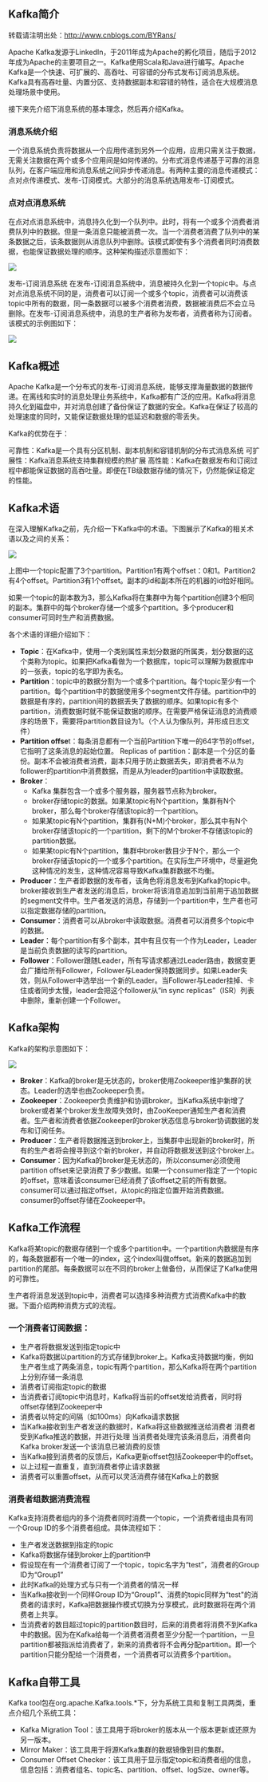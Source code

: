 ## **Kafka简介**
转载请注明出处：http://www.cnblogs.com/BYRans/


Apache Kafka发源于LinkedIn，于2011年成为Apache的孵化项目，随后于2012年成为Apache的主要项目之一。Kafka使用Scala和Java进行编写。Apache Kafka是一个快速、可扩展的、高吞吐、可容错的分布式发布订阅消息系统。Kafka具有高吞吐量、内置分区、支持数据副本和容错的特性，适合在大规模消息处理场景中使用。

接下来先介绍下消息系统的基本理念，然后再介绍Kafka。

### **消息系统介绍**
一个消息系统负责将数据从一个应用传递到另外一个应用，应用只需关注于数据，无需关注数据在两个或多个应用间是如何传递的。分布式消息传递基于可靠的消息队列，在客户端应用和消息系统之间异步传递消息。有两种主要的消息传递模式：点对点传递模式、发布-订阅模式。大部分的消息系统选用发布-订阅模式。

### **点对点消息系统**
在点对点消息系统中，消息持久化到一个队列中。此时，将有一个或多个消费者消费队列中的数据。但是一条消息只能被消费一次。当一个消费者消费了队列中的某条数据之后，该条数据则从消息队列中删除。该模式即使有多个消费者同时消费数据，也能保证数据处理的顺序。这种架构描述示意图如下：

![](kafka/kafka_p2p-MsgQueue.png)

发布-订阅消息系统
在发布-订阅消息系统中，消息被持久化到一个topic中。与点对点消息系统不同的是，消费者可以订阅一个或多个topic，消费者可以消费该topic中所有的数据，同一条数据可以被多个消费者消费，数据被消费后不会立马删除。在发布-订阅消息系统中，消息的生产者称为发布者，消费者称为订阅者。该模式的示例图如下：

![](kafka/kafka_pub-subMsgQueue.png)

## **Kafka概述**
Apache Kafka是一个分布式的发布-订阅消息系统，能够支撑海量数据的数据传递。在离线和实时的消息处理业务系统中，Kafka都有广泛的应用。Kafka将消息持久化到磁盘中，并对消息创建了备份保证了数据的安全。Kafka在保证了较高的处理速度的同时，又能保证数据处理的低延迟和数据的零丢失。

Kafka的优势在于：

可靠性：Kafka是一个具有分区机制、副本机制和容错机制的分布式消息系统
可扩展性：Kafka消息系统支持集群规模的热扩展
高性能：Kafka在数据发布和订阅过程中都能保证数据的高吞吐量。即便在TB级数据存储的情况下，仍然能保证稳定的性能。
## **Kafka术语**
在深入理解Kafka之前，先介绍一下Kafka中的术语。下图展示了Kafka的相关术语以及之间的关系：

![](kafka/kafka_KafkaTerm.png)


上图中一个topic配置了3个partition。Partition1有两个offset：0和1。Partition2有4个offset。Partition3有1个offset。副本的id和副本所在的机器的id恰好相同。

如果一个topic的副本数为3，那么Kafka将在集群中为每个partition创建3个相同的副本。集群中的每个broker存储一个或多个partition。多个producer和consumer可同时生产和消费数据。

各个术语的详细介绍如下：

* **Topic**：在Kafka中，使用一个类别属性来划分数据的所属类，划分数据的这个类称为topic。如果把Kafka看做为一个数据库，topic可以理解为数据库中的一张表，topic的名字即为表名。
* **Partition**：topic中的数据分割为一个或多个partition。每个topic至少有一个partition。每个partition中的数据使用多个segment文件存储。partition中的数据是有序的，partition间的数据丢失了数据的顺序。如果topic有多个partition，消费数据时就不能保证数据的顺序。在需要严格保证消息的消费顺序的场景下，需要将partition数目设为1。（个人认为像队列，并形成日志文件）
* **Partition offse**t：每条消息都有一个当前Partition下唯一的64字节的offset，它指明了这条消息的起始位置。
Replicas of partition：副本是一个分区的备份。副本不会被消费者消费，副本只用于防止数据丢失，即消费者不从为follower的partition中消费数据，而是从为leader的partition中读取数据。
* **Broker**：
    * Kafka 集群包含一个或多个服务器，服务器节点称为broker。
    * broker存储topic的数据。如果某topic有N个partition，集群有N个broker，那么每个broker存储该topic的一个partition。
    * 如果某topic有N个partition，集群有(N+M)个broker，那么其中有N个broker存储该topic的一个partition，剩下的M个broker不存储该topic的partition数据。
    * 如果某topic有N个partition，集群中broker数目少于N个，那么一个broker存储该topic的一个或多个partition。在实际生产环境中，尽量避免这种情况的发生，这种情况容易导致Kafka集群数据不均衡。
* **Producer**：生产者即数据的发布者，该角色将消息发布到Kafka的topic中。broker接收到生产者发送的消息后，broker将该消息追加到当前用于追加数据的segment文件中。生产者发送的消息，存储到一个partition中，生产者也可以指定数据存储的partition。
* **Consumer**：消费者可以从broker中读取数据。消费者可以消费多个topic中的数据。
* **Leader**：每个partition有多个副本，其中有且仅有一个作为Leader，Leader是当前负责数据的读写的partition。
* **Follower**：Follower跟随Leader，所有写请求都通过Leader路由，数据变更会广播给所有Follower，Follower与Leader保持数据同步。如果Leader失效，则从Follower中选举出一个新的Leader。当Follower与Leader挂掉、卡住或者同步太慢，leader会把这个follower从“in sync replicas”（ISR）列表中删除，重新创建一个Follower。
## **Kafka架构**
Kafka的架构示意图如下：

![](kafka/kafka_Archi.png)

* **Broker**：Kafka的broker是无状态的，broker使用Zookeeper维护集群的状态。Leader的选举也由Zookeeper负责。
* **Zookeeper**：Zookeeper负责维护和协调broker。当Kafka系统中新增了broker或者某个broker发生故障失效时，由ZooKeeper通知生产者和消费者。生产者和消费者依据Zookeeper的broker状态信息与broker协调数据的发布和订阅任务。
* **Producer**：生产者将数据推送到broker上，当集群中出现新的broker时，所有的生产者将会搜寻到这个新的broker，并自动将数据发送到这个broker上。
* **Consumer**：因为Kafka的broker是无状态的，所以consumer必须使用partition offset来记录消费了多少数据。如果一个consumer指定了一个topic的offset，意味着该consumer已经消费了该offset之前的所有数据。consumer可以通过指定offset，从topic的指定位置开始消费数据。consumer的offset存储在Zookeeper中。
## **Kafka工作流程**
Kafka将某topic的数据存储到一个或多个partition中。一个partition内数据是有序的，每条数据都有一个唯一的index，这个index叫做offset。新来的数据追加到partition的尾部。每条数据可以在不同的broker上做备份，从而保证了Kafka使用的可靠性。

生产者将消息发送到topic中，消费者可以选择多种消费方式消费Kafka中的数据。下面介绍两种消费方式的流程。

### **一个消费者订阅数据：**
* 生产者将数据发送到指定topic中
* Kafka将数据以partition的方式存储到broker上。Kafka支持数据均衡，例如生产者生成了两条消息，topic有两个partition，那么Kafka将在两个partition上分别存储一条消息
* 消费者订阅指定topic的数据
* 当消费者订阅topic中消息时，Kafka将当前的offset发给消费者，同时将offset存储到Zookeeper中
* 消费者以特定的间隔（如100ms）向Kafka请求数据
* 当Kafka接收到生产者发送的数据时，Kafka将这些数据推送给消费者
消费者受到Kafka推送的数据，并进行处理
当消费者处理完该条消息后，消费者向Kafka broker发送一个该消息已被消费的反馈
* 当Kafka接到消费者的反馈后，Kafka更新offset包括Zookeeper中的offset。
* 以上过程一直重复，直到消费者停止请求数据
* 消费者可以重置offset，从而可以灵活消费存储在Kafka上的数据

### **消费者组数据消费流程**
Kafka支持消费者组内的多个消费者同时消费一个topic，一个消费者组由具有同一个Group ID的多个消费者组成。具体流程如下：

* 生产者发送数据到指定的topic
* Kafka将数据存储到broker上的partition中
* 假设现在有一个消费者订阅了一个topic，topic名字为“test”，消费者的Group ID为“Group1”
* 此时Kafka的处理方式与只有一个消费者的情况一样
* 当Kafka接收到一个同样Group ID为“Group1”、消费的topic同样为“test"的消费者的请求时，Kafka把数据操作模式切换为分享模式，此时数据将在两个消费者上共享。
* 当消费者的数目超过topic的partition数目时，后来的消费者将消费不到Kafka中的数据。因为在Kafka给每一个消费者消费者至少分配一个partition，一旦partition都被指派给消费者了，新来的消费者将不会再分配partition。即一个partition只能分配给一个消费者，一个消费者可以消费多个partition。

## **Kafka自带工具**

Kafka tool包在org.apache.Kafka.tools.*下，分为系统工具和复制工具两类，重点介绍几个系统工具：

* Kafka Migration Tool：该工具用于将broker的版本从一个版本更新或还原为另一版本。
* Mirror Maker：该工具用于将源Kafka集群的数据镜像到目的集群。
* Consumer Offset Checker：该工具用于显示指定topic和消费者组的信息，信息包括：消费者组名、topic名、partition、offset、logSize、owner等。